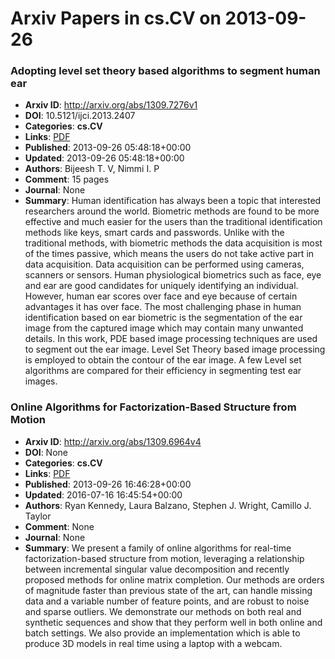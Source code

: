 # Arxiv Papers in cs.CV on 2013-09-26
### Adopting level set theory based algorithms to segment human ear
- **Arxiv ID**: http://arxiv.org/abs/1309.7276v1
- **DOI**: 10.5121/ijci.2013.2407
- **Categories**: **cs.CV**
- **Links**: [PDF](http://arxiv.org/pdf/1309.7276v1)
- **Published**: 2013-09-26 05:48:18+00:00
- **Updated**: 2013-09-26 05:48:18+00:00
- **Authors**: Bijeesh T. V, Nimmi I. P
- **Comment**: 15 pages
- **Journal**: None
- **Summary**: Human identification has always been a topic that interested researchers around the world. Biometric methods are found to be more effective and much easier for the users than the traditional identification methods like keys, smart cards and passwords. Unlike with the traditional methods, with biometric methods the data acquisition is most of the times passive, which means the users do not take active part in data acquisition. Data acquisition can be performed using cameras, scanners or sensors. Human physiological biometrics such as face, eye and ear are good candidates for uniquely identifying an individual. However, human ear scores over face and eye because of certain advantages it has over face. The most challenging phase in human identification based on ear biometric is the segmentation of the ear image from the captured image which may contain many unwanted details. In this work, PDE based image processing techniques are used to segment out the ear image. Level Set Theory based image processing is employed to obtain the contour of the ear image. A few Level set algorithms are compared for their efficiency in segmenting test ear images.



### Online Algorithms for Factorization-Based Structure from Motion
- **Arxiv ID**: http://arxiv.org/abs/1309.6964v4
- **DOI**: None
- **Categories**: **cs.CV**
- **Links**: [PDF](http://arxiv.org/pdf/1309.6964v4)
- **Published**: 2013-09-26 16:46:28+00:00
- **Updated**: 2016-07-16 16:45:54+00:00
- **Authors**: Ryan Kennedy, Laura Balzano, Stephen J. Wright, Camillo J. Taylor
- **Comment**: None
- **Journal**: None
- **Summary**: We present a family of online algorithms for real-time factorization-based structure from motion, leveraging a relationship between incremental singular value decomposition and recently proposed methods for online matrix completion. Our methods are orders of magnitude faster than previous state of the art, can handle missing data and a variable number of feature points, and are robust to noise and sparse outliers. We demonstrate our methods on both real and synthetic sequences and show that they perform well in both online and batch settings. We also provide an implementation which is able to produce 3D models in real time using a laptop with a webcam.



